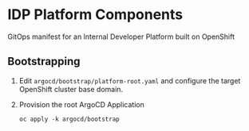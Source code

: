 # IDP Platform Components

GitOps manifest for an Internal Developer Platform built on OpenShift

## Bootstrapping

1. Edit `argocd/bootstrap/platform-root.yaml` and configure the target OpenShift cluster base domain.

1. Provision the root ArgoCD Application

   `oc apply -k argocd/bootstrap`
